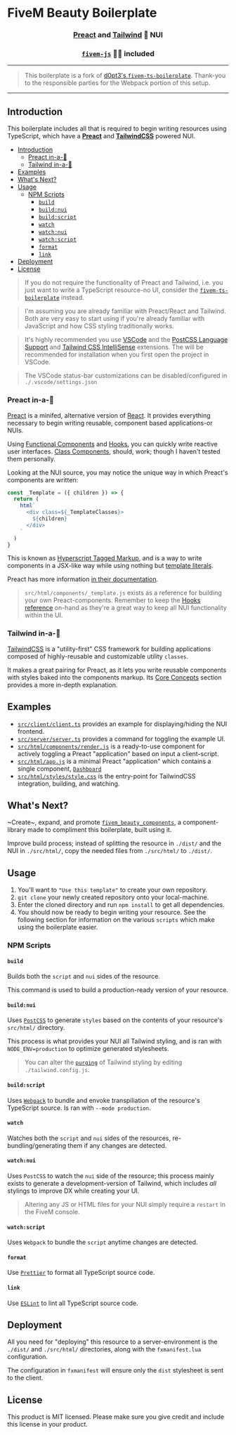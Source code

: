 # FiveM Beauty Boilerplate

<h3 align="center"><a href="https://preactjs.com/" target="_blank">Preact</a> and <a href="https://tailwindcss.com/" target="_blank">Tailwind</a> 🔋 NUI</h3>
<h3 align="center"><code><a href="https://github.com/d0p3t/fivem-js" target="_blank">fivem-js</a></code> 🏃‍♀️ included</h3>

---

> This boilerplate is a fork of [d0pt3's `fivem-ts-boilerplate`](https://github.com/d0p3t/fivem-ts-boilerplate). Thank-you to the responsible parties for the Webpack portion of this setup.

---

## Introduction

This boilerplate includes all that is required to begin writing resources using TypeScript, which have a [**Preact**](https://preactjs.com/) and [**TailwindCSS**](https://tailwindcss.com/) powered NUI.

- [Introduction](#introduction)
  - [Preact in-a-🌰](#preact-in-a-)
  - [Tailwind in-a-🌰](#tailwind-in-a-)
- [Examples](#examples)
- [What's Next?](#whats-next)
- [Usage](#usage)
  - [NPM Scripts](#npm-scripts)
    - [`build`](#build)
    - [`build:nui`](#buildnui)
    - [`build:script`](#buildscript)
    - [`watch`](#watch)
    - [`watch:nui`](#watchnui)
    - [`watch:script`](#watchscript)
    - [`format`](#format)
    - [`link`](#link)
- [Deployment](#deployment)
- [License](#license)

> If you do not require the functionality of Preact and Tailwind, i.e. you just want to write a TypeScript resource-no UI, consider the [`fivem-ts-boilerplate`](https://github.com/d0p3t/fivem-ts-boilerplate) instead.

> I'm assuming you are already familiar with Preact/React and Tailwind. Both are very easy to start using if you're already familiar with JavaScript and how CSS styling traditionally works.

> It's highly recommended you use [VSCode](https://code.visualstudio.com/) and the [PostCSS Language Support](https://marketplace.visualstudio.com/items?itemName=csstools.postcss) and [Tailwind CSS IntelliSense](https://marketplace.visualstudio.com/items?itemName=bradlc.vscode-tailwindcss) extensions. The will be recommended for installation when you first open the project in VSCode.

> The VSCode status-bar customizations can be disabled/configured in `./.vscode/settings.json`

### Preact in-a-🌰

[Preact](https://preactjs.com/) is a minifed, alternative version of [React](https://reactjs.org/). It provides everything necessary to begin writing reusable, component based applications-or NUIs.

Using [Functional Components](https://preactjs.com/guide/v10/components#functional-components) and [Hooks](https://preactjs.com/guide/v10/hooks), you can quickly write reactive user interfaces. [Class Components](https://preactjs.com/guide/v10/components#class-components), should, work; though I haven't tested them personally.

Looking at the NUI source, you may notice the unique way in which Preact's components are written:

```JavaScript
const _Template = ({ children }) => {
  return (
    html`
      <div class=${_TemplateClasses}>
        ${children}
      </div>
    `
  )
}
```

This is known as [Hyperscript Tagged Markup](https://github.com/developit/htm), and is a way to write components in a JSX-like way while using nothing but [template literals](https://developer.mozilla.org/en-US/docs/Web/JavaScript/Reference/Template_literals).

Preact has more information [in their documentation](https://preactjs.com/guide/v10/getting-started#alternatives-to-jsx).

> `src/html/components/_template.js` exists as a reference for building your own Preact-components. Remember to keep the [Hooks reference](https://preactjs.com/guide/v10/hooks) on-hand as they're a great way to keep all NUI functionality within the UI.

### Tailwind in-a-🌰

[TailwindCSS](https://tailwindcss.com/) is a "utility-first" CSS framework for building applications composed of highly-reusable and customizable utility `classes`.

It makes a great pairing for Preact, as it lets you write reusable components with styles baked into the components markup. Its [Core Concepts](https://tailwindcss.com/docs/utility-first) section provides a more in-depth explanation.

## Examples

* [`src/client/client.ts`](src/client/client.ts) provides an example for displaying/hiding the NUI frontend.
* [`src/server/server.ts`](src/server/server.ts) provides a command for toggling the example UI.
* [`src/html/components/render.js`](src/html/components/render.js) is a ready-to-use component for actively toggling a Preact "application" based on input a client-script.
* [`src/html/app.js`](src/html/app.js) is a minimal Preact "application" which contains a single component, [`Dashboard`](src/html/pages/dashboard.js)
* [`src/html/styles/style.css`](src/html/styles/style.css) is the entry-point for TailwindCSS integration, building, and watching.

## What's Next?

~Create~, expand, and promote [`fivem_beauty_components`](https://github.com/Ascent-Gaming/fivem_beauty_components), a component-library made to compliment this boilerplate, built using it.

Improve build process; instead of splitting the resource in `./dist/` and the NUI in `./src/html/`, copy the needed files from `./src/html/` to `./dist/`.

## Usage

1) You'll want to `"Use this template"` to create your own repository.
2) `git clone` your newly created repository onto your local-machine.
3) Enter the cloned directory and run `npm install` to get all dependencies.
4) You should now be ready to begin writing your resource. See the following section for information on the various `scripts` which make using the boilerplate easier.

### NPM Scripts

#### `build`

Builds both the `script` and `nui` sides of the resource.

This command is used to build a production-ready version of your resource.

#### `build:nui`

Uses [`PostCSS`](https://postcss.org/) to generate `styles` based on the contents of your resource's `src/html/` directory.

This process is what provides your NUI all Tailwind styling, and is ran with `NODE_ENV=production` to optimize generated stylesheets.

> You can alter the [`purging`](https://tailwindcss.com/docs/optimizing-for-production) of Tailwind styling by editing `./tailwind.config.js`.

#### `build:script`

Uses [`Webpack`](https://webpack.js.org/) to bundle and envoke transpiliation of the resource's TypeScript source. Is ran with `--mode production`.

#### `watch`

Watches both the `script` and `nui` sides of the resources, re-bundling/generating them if any changes are detected.

#### `watch:nui`

Uses `PostCSS` to watch the `nui` side of the resource; this process mainly exists to generate a development-version of Tailwind, which includes *all* stylings to improve DX while creating your UI.

> Altering any JS or HTML files for your NUI simply require a `restart` in the FiveM console.

#### `watch:script`

Uses `Webpack` to bundle the `script` anytime changes are detected.

#### `format`

Use [`Prettier`](https://prettier.io/) to format all TypeScript source code.

#### `link`

Use [`ESLint`](https://eslint.org/) to lint all TypeScript source code.

## Deployment

All you need for "deploying" this resource to a server-environment is the `./dist/` and `./src/html/` directories, along with the `fxmanifest.lua` configuration.

The configuration in `fxmanifest` will ensure only the `dist` stylesheet is sent to the client.

## License
This product is MIT licensed. Please make sure you give credit and include this license in your product.
